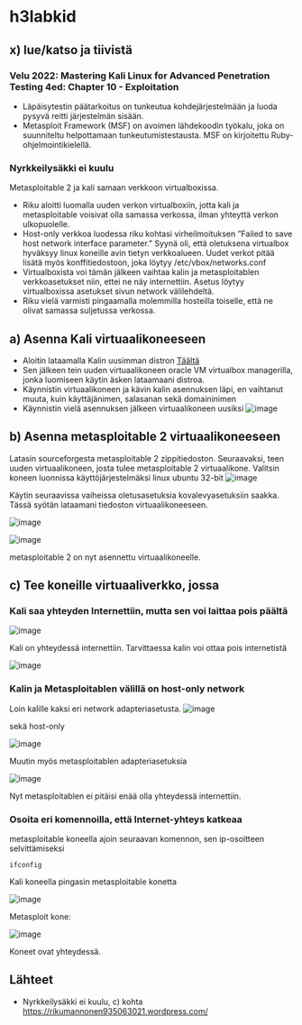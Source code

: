 # h3labkid 

## x) lue/katso ja tiivistä

### Velu 2022: Mastering Kali Linux for Advanced Penetration Testing 4ed: Chapter 10 - Exploitation

 - Läpäisytestin päätarkoitus on tunkeutua kohdejärjestelmään ja luoda pysyvä reitti järjestelmän sisään.
 - Metasploit Framework (MSF) on avoimen lähdekoodin työkalu, joka on suunniteltu helpottamaan tunkeutumistestausta. MSF on kirjoitettu Ruby-ohjelmointikielellä.

### Nyrkkeilysäkki ei kuulu

Metasploitable 2 ja kali samaan verkkoon virtualboxissa. 

- Riku aloitti luomalla uuden verkon virtualboxiin, jotta kali ja metasploitable voisivat olla samassa verkossa, ilman yhteyttä verkon ulkopuolelle.
- Host-only verkkoa luodessa riku kohtasi virheilmoituksen ”Failed to save host network interface parameter.” Syynä oli, että oletuksena virtualbox hyväksyy linux koneille avin tietyn verkkoalueen. Uudet verkot pitää lisätä myös konffitiedostoon, joka löytyy /etc/vbox/networks.conf
- Virtualboxista voi tämän jälkeen vaihtaa kalin ja metasploitablen verkkoasetukset niin, ettei ne näy internettiin. Asetus löytyy virtualboxissa asetukset sivun network välilehdeltä.
- Riku vielä varmisti pingaamalla molemmilla hosteilla toiselle, että ne olivat samassa suljetussa verkossa.
  
## a) Asenna Kali virtuaalikoneeseen

 - Aloitin lataamalla Kalin uusimman distron [Täältä](https://www.kali.org/get-kali/#kali-installer-images)
 - Sen jälkeen tein uuden virtuaalikoneen oracle VM virtualbox managerilla, jonka luomiseen käytin äsken lataamaani distroa.
 - Käynnistin virtuaalikoneen ja kävin kalin asennuksen läpi, en vaihtanut muuta, kuin käyttäjänimen, salasanan sekä domaininimen
 - Käynnistin vielä asennuksen jälkeen virtuaalikoneen uusiksi
![image](https://github.com/LassiMik/Tunkeutumistestaus_ict4tn027-3012/assets/112076377/026db60c-be1c-43fc-83a1-4b5f0cdc84fc)

## b) Asenna metasploitable 2 virtuaalikoneeseen

Latasin sourceforgesta metasploitable 2 zippitiedoston.
Seuraavaksi, teen uuden virtuaalikoneen, josta tulee metasploitable 2 virtuaalikone.
Valitsin koneen luonnissa käyttöjärjestelmäksi linux ubuntu 32-bit
![image](https://github.com/LassiMik/Tunkeutumistestaus_ict4tn027-3012/assets/112076377/9f205362-cbb1-4ef9-ade7-d9d6b3c9a540)

Käytin seuraavissa vaiheissa oletusasetuksia kovalevyasetuksiin saakka.
Tässä syötän lataamani tiedoston virtuaalikoneeseen.

![image](https://github.com/LassiMik/Tunkeutumistestaus_ict4tn027-3012/assets/112076377/9ccfd456-e1e2-4758-8e6b-c3f43feceaf5)


![image](https://github.com/LassiMik/Tunkeutumistestaus_ict4tn027-3012/assets/112076377/13a47487-771e-49d3-a36d-00aba63cd175)

metasploitable 2 on nyt asennettu virtuaalikoneelle.

## c) Tee koneille virtuaaliverkko, jossa

### Kali saa yhteyden Internettiin, mutta sen voi laittaa pois päältä

![image](https://github.com/LassiMik/Tunkeutumistestaus_ict4tn027-3012/assets/112076377/91d57734-c9cd-430c-ba1e-da6570476b9b)

Kali on yhteydessä internettiin.
Tarvittaessa kalin voi ottaa pois internetistä 

![image](https://github.com/LassiMik/Tunkeutumistestaus_ict4tn027-3012/assets/112076377/ad84784d-ed72-49a4-879f-a586299af2bc)

### Kalin ja Metasploitablen välillä on host-only network

Loin kalille kaksi eri network adapteriasetusta. 
![image](https://github.com/LassiMik/Tunkeutumistestaus_ict4tn027-3012/assets/112076377/44b3725d-3478-4e31-82cf-32dde16f5db4)

sekä host-only 

![image](https://github.com/LassiMik/Tunkeutumistestaus_ict4tn027-3012/assets/112076377/5a0fa95b-4c94-49a2-825c-ddf1e69e7626)

Muutin myös metasploitablen adapteriasetuksia

![image](https://github.com/LassiMik/Tunkeutumistestaus_ict4tn027-3012/assets/112076377/e74b10b1-31e2-4248-929a-d7172981c044)

Nyt metasploitablen ei pitäisi enää olla yhteydessä internettiin.

### Osoita eri komennoilla, että Internet-yhteys katkeaa

metasploitable koneella ajoin seuraavan komennon, sen ip-osoitteen selvittämiseksi

    ifconfig

Kali koneella pingasin metasploitable konetta 

![image](https://github.com/LassiMik/Tunkeutumistestaus_ict4tn027-3012/assets/112076377/02a8e948-3044-4c32-a7cc-25bd09a75b79)


Metasploit kone:

![image](https://github.com/LassiMik/Tunkeutumistestaus_ict4tn027-3012/assets/112076377/9fcf4df9-97f9-4303-ac53-4269dbd7e51f)

Koneet ovat yhteydessä.



















## Lähteet

 - Nyrkkeilysäkki ei kuulu, c) kohta https://rikumannonen935063021.wordpress.com/
